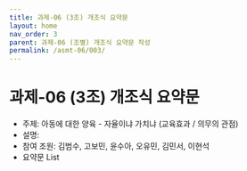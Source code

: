 ```yaml
---
title: 과제-06 (3조) 개조식 요약문
layout: home
nav_order: 3
parent: 과제-06 (조별) 개조식 요약문 작성
permalink: /asmt-06/003/
---
```


# 과제-06 (3조) 개조식 요약문

- 주제: 아동에 대한 양육 - 자율이냐 가치냐 (교육효과 / 의무의 관점)
- 설명: 
- 참여 조원: 김범수, 고보민, 윤수아, 오유민, 김민서, 이현석
- 요약문 List

